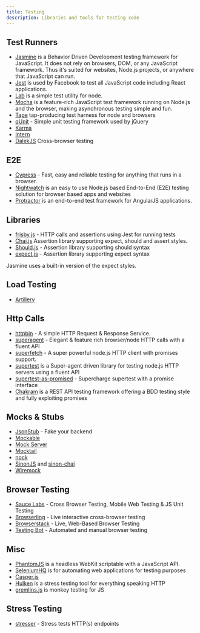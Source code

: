 ```yaml
---
title: Testing
description: Libraries and tools for testing code
---
```


## Test Runners

* [Jasmine](http://jasmine.github.io/) is a Behavior Driven Development testing framework for JavaScript. It does not rely on browsers, DOM, or any JavaScript framework. Thus it's suited for websites, Node.js projects, or anywhere that JavaScript can run.
* [Jest](http://facebook.github.io/jest/) is used by Facebook to test all JavaScript code including React applications.
* [Lab](https://github.com/hapijs/lab) is a simple test utility for node.
* [Mocha](http://mochajs.org/) is a feature-rich JavaScript test framework running on Node.js and the browser, making asynchronous testing simple and fun.
* [Tape](https://github.com/substack/tape) tap-producing test harness for node and browsers
* [qUnit](http://qunitjs.com/) - Simple unit testing framework used by jQuery
* [Karma](http://karma-runner.github.io/0.12/index.html)
* [Intern](https://theintern.github.io/)
* [DalekJS](http://dalekjs.com/) Cross-browser testing

## E2E

* [Cypress](https://www.cypress.io/) - Fast, easy and reliable testing for anything that runs in a browser.
* [Nightwatch](http://nightwatchjs.org/) is an easy to use Node.js based End-to-End (E2E) testing solution for browser based apps and websites
* [Protractor](http://www.protractortest.org/) is an end-to-end test framework for AngularJS applications.


## Libraries

* [frisby.js](http://frisbyjs.com/) - HTTP calls and assertions using Jest for running tests
* [Chai.js](http://chaijs.com/) Assertion library supporting expect, should and assert styles.
* [Should.js](https://github.com/tj/should.js) - Assertion library supporting should syntax
* [expect.js](https://github.com/Automattic/expect.js) - Assertion library supporting expect syntax

Jasmine uses a built-in version of the expect styles.

## Load Testing

* [Artillery](https://artillery.io/)

## Http Calls

* [httpbin](https://httpbin.org/) - A simple HTTP Request & Response Service.
* [superagent](https://github.com/visionmedia/superagent) - Elegant & feature rich browser/node HTTP calls with a fluent API
* [superfetch](https://github.com/luin/superfetch) - A super powerful node.js HTTP client with promises support.
* [supertest](https://github.com/visionmedia/supertest) is a Super-agent driven library for testing node.js HTTP servers using a fluent API
* [supertest-as-promised](https://github.com/WhoopInc/supertest-as-promised) - Supercharge supertest with a promise interface
* [Chakram](http://dareid.github.io/chakram/) is a REST API testing framework offering a BDD testing style and fully exploiting promises

## Mocks & Stubs

* [JsonStub](http://jsonstub.com/) - Fake your backend
* [Mockable](https://www.mockable.io)
* [Mock Server](http://www.mock-server.com/)
* [Mocktail](https://github.com/Wildhoney/Mocktail)
* [nock](https://github.com/pgte/nock)
* [SinonJS](http://sinonjs.org/) and [sinon-chai](https://www.npmjs.com/package/sinon-chai)
* [Wiremock](http://wiremock.org/)


## Browser Testing

* [Sauce Labs](https://saucelabs.com/) - Cross Browser Testing, Mobile Web Testing & JS Unit Testing
* [Browserling](https://www.browserling.com/) - Live interactive cross-browser testing
* [Browserstack](https://www.browserstack.com/) - Live, Web-Based Browser Testing
* [Testing Bot](https://testingbot.com/) - Automated and manual browser testing

## Misc

* [PhantomJS](http://phantomjs.org/) is a headless WebKit scriptable with a JavaScript API.
* [SeleniumHQ](http://docs.seleniumhq.org/) is for automating web applications for testing purposes
* [Casper.js](http://casperjs.org/)
* [Hulken](http://hellgrenj.github.io/hulken/) is a stress testing tool for everything speaking HTTP
* [gremlins.js](https://github.com/marmelab/gremlins.js) is monkey testing for JS


## Stress Testing

* [stresser](https://github.com/legraphista/stresser) - Stress tests HTTP(s) endpoints

